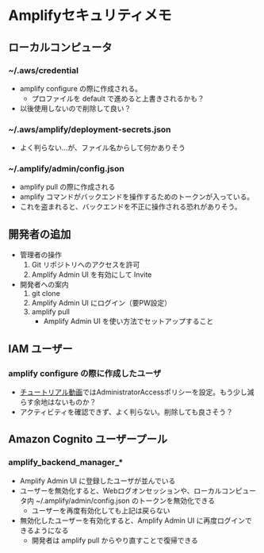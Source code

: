 # Amplifyセキュリティメモ

## ローカルコンピュータ

### ~/.aws/credential

* amplify configure の際に作成される。
  * プロファイルを default で進めると上書きされるかも？
* 以後使用しないので削除して良い？

### ~/.aws/amplify/deployment-secrets.json

* よく判らない…が、ファイル名からして何かありそう

### ~/.amplify/admin/config.json

* amplify pull の際に作成される
* amplify コマンドがバックエンドを操作するためのトークンが入っている。
* これを盗まれると、バックエンドを不正に操作される恐れがありそう。

## 開発者の追加

* 管理者の操作
  1. Git リポジトリへのアクセスを許可
  2. Amplify Admin UI を有効にして Invite
* 開発者への案内
  1. git clone
  2. Amplify Admin UI にログイン（要PW設定）
  3. amplify pull
     * Amplify Admin UI を使い方法でセットアップすること

## IAM ユーザー

### amplify configure の際に作成したユーザ

* [チュートリアル動画](https://www.youtube.com/watch?v=fWbM5DLh25U)ではAdministratorAccessポリシーを設定。もう少し減らす余地はないものか？
* アクティビティを確認できず、よく判らない。削除しても良さそう？

## Amazon Cognito ユーザープール

### amplify_backend_manager_*

* Amplify Admin UI に登録したユーザが並んでいる
* ユーザーを無効化すると、Webログオンセッションや、ローカルコンピュータ内 ~/.amplify/admin/config.json のトークンを無効化できる
  * ユーザーを再度有効化しても上記は戻らない
* 無効化したユーザーを有効化すると、Amplify Admin UI に再度ログインできるようになる
  * 開発者は amplify pull からやり直すことで復帰できる
